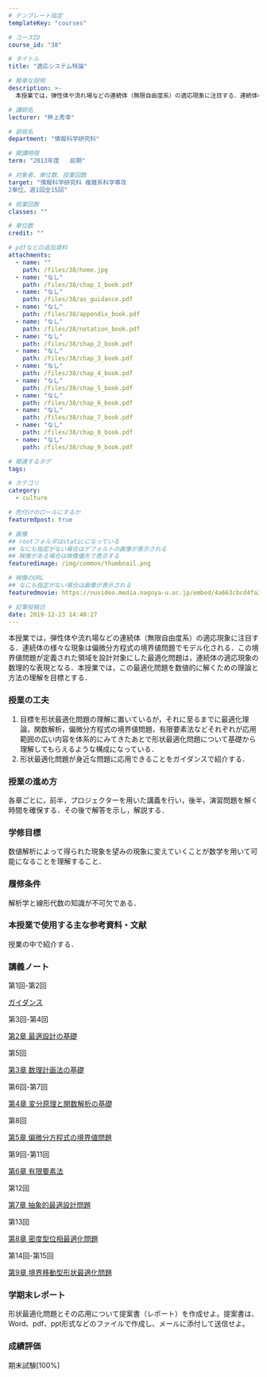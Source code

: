 ```yaml
---
# テンプレート指定
templateKey: "courses"

# コースID
course_id: "38"

# タイトル
title: "適応システム特論"

# 簡単な説明
description: >-
  本授業では，弾性体や流れ場などの連続体（無限自由度系）の適応現象に注目する．連続体の様々な現象は偏微分方程式の境界値問題でモデル化される．この境界値問題が定義された領域を設計対象にした最適化問題は，連...

# 講師名
lecturer: "畔上秀幸"

# 部局名
department: "情報科学研究科"

# 開講時限
term: "2013年度	前期"

# 対象者、単位数、授業回数
target: "情報科学研究科 複雑系科学専攻
2単位、週1回全15回"

# 授業回数
classes: ""

# 単位数
credit: ""

# pdfなどの追加資料
attachments: 
  - name: "" 
    path: /files/38/home.jpg
  - name: "なし" 
    path: /files/38/chap_1_book.pdf
  - name: "なし" 
    path: /files/38/as_guidance.pdf
  - name: "なし" 
    path: /files/38/appendix_book.pdf
  - name: "なし" 
    path: /files/38/notation_book.pdf
  - name: "なし" 
    path: /files/38/chap_2_book.pdf
  - name: "なし" 
    path: /files/38/chap_3_book.pdf
  - name: "なし" 
    path: /files/38/chap_4_book.pdf
  - name: "なし" 
    path: /files/38/chap_5_book.pdf
  - name: "なし" 
    path: /files/38/chap_6_book.pdf
  - name: "なし" 
    path: /files/38/chap_7_book.pdf
  - name: "なし" 
    path: /files/38/chap_8_book.pdf
  - name: "なし" 
    path: /files/38/chap_9_book.pdf

# 関連するタグ
tags:

# カテゴリ
category:
  - culture

# 色付けのロールにするか
featuredpost: true

# 画像
## rootフォルダはstaticになっている
## なにも指定がない場合はデフォルトの画像が表示される
## 映像がある場合は映像優先で表示する
featuredimage: /img/common/thumbnail.png

# 映像のURL
## なにも指定がない場合は画像が表示される
featuredmovie: https://nuvideo.media.nagoya-u.ac.jp/embed/4a663cbcd4fa2aa09b2e4cfe765948a661bbeb77

# 記事投稿日
date: 2019-12-23 14:48:27
---
```


本授業では，弾性体や流れ場などの連続体（無限自由度系）の適応現象に注目する．連続体の様々な現象は偏微分方程式の境界値問題でモデル化される．この境界値問題が定義された領域を設計対象にした最適化問題は，連続体の適応現象の数理的な表現となる．本授業では，この最適化問題を数値的に解くための理論と方法の理解を目標とする．

### 授業の工夫


1. 目標を形状最適化問題の理解に置いているが，それに至るまでに最適化理論，関数解析，偏微分方程式の境界値問題，有限要素法などそれぞれが応用範囲の広い内容を体系的にみてきたあとで形状最適化問題について基礎から理解してもらえるような構成になっている．
2. 形状最適化問題が身近な問題に応用できることをガイダンスで紹介する．


### 授業の進め方


各章ごとに，前半，プロジェクターを用いた講義を行い，後半，演習問題を解く時間を確保する．その後で解答を示し，解説する．


### 学修目標


数値解析によって得られた現象を望みの現象に変えていくことが数学を用いて可能になることを理解すること．


### 履修条件


解析学と線形代数の知識が不可欠である．


### 本授業で使用する主な参考資料・文献


授業の中で紹介する．


### 講義ノート


第1回-第2回

[ガイダンス](/files/38/as_guidance.pdf) 

第3回-第4回

[第2章 最適設計の基礎](/files/38/chap_2_book.pdf) 

第5回

[第3章 数理計画法の基礎](/files/38/chap_3_book.pdf) 

第6回-第7回

[第4章 変分原理と関数解析の基礎](/files/38/chap_4_book.pdf) 

第8回

[第5章 偏微分方程式の境界値問題](/files/38/chap_5_book.pdf) 

第9回-第11回

[第6章 有限要素法](/files/38/chap_6_book.pdf) 

第12回

[第7章 抽象的最適設計問題](/files/38/chap_7_book.pdf) 

第13回

[第8章 密度型位相最適化問題](/files/38/chap_8_book.pdf) 

第14回-第15回

[第9章 境界移動型形状最適化問題](/files/38/chap_9_book.pdf) 

### 学期末レポート


形状最適化問題とその応用について提案書（レポート）を作成せよ。提案書は、Word、pdf、ppt形式などのファイルで作成し、メールに添付して送信せよ。

### 成績評価


期末試験[100%]
